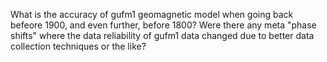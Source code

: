 What is the accuracy of gufm1 geomagnetic model when going back befeore 1900, and even further, before 1800? Were there any meta "phase shifts" where the data reliability of gufm1 data changed due to better data collection techniques or the like?
